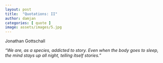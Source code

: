 ```yaml
---
layout: post
title:  "Quotations: II"
author: damjan
categories: [ quote ]
image: assets/images/5.jpg
---
```

Jonathan Gottschall 

*“We are, as a species, addicted to story. Even when the body goes to sleep, the mind stays up all night, telling itself stories.”*
